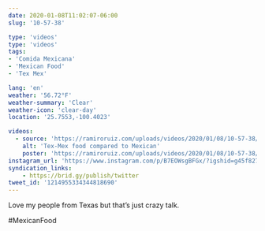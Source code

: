 ```yaml
---
date: 2020-01-08T11:02:07-06:00
slug: '10-57-38'

type: 'videos' 
type: 'videos' 
tags:
- 'Comida Mexicana'
- 'Mexican Food'
- 'Tex Mex'

lang: 'en'
weather: '56.72°F'
weather-summary: 'Clear'
weather-icon: 'clear-day'
location: '25.7553,-100.4023'

videos:
  - source: 'https://ramiroruiz.com/uploads/videos/2020/01/08/10-57-38/tex-mex-food-compared-to-mexican.mp4'
    alt: 'Tex-Mex food compared to Mexican'
    poster: 'https://ramiroruiz.com/uploads/videos/2020/01/08/10-57-38/poster.jpg'
instagram_url: 'https://www.instagram.com/p/B7EOWsgBFGx/?igshid=g45f827cftio'
syndication_links:
    - https://brid.gy/publish/twitter
tweet_id: '1214955334344818690'
---
```

Love my people from Texas but that’s just crazy talk.

#MexicanFood
  